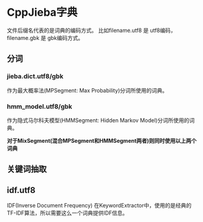 # CppJieba字典

文件后缀名代表的是词典的编码方式。
比如filename.utf8 是 utf8编码，filename.gbk 是 gbk编码方式。


## 分词

### jieba.dict.utf8/gbk

作为最大概率法(MPSegment: Max Probability)分词所使用的词典。

### hmm_model.utf8/gbk

作为隐式马尔科夫模型(HMMSegment: Hidden Markov Model)分词所使用的词典。

__对于MixSegment(混合MPSegment和HMMSegment两者)则同时使用以上两个词典__


## 关键词抽取

## idf.utf8

IDF(Inverse Document Frequency)
在KeywordExtractor中，使用的是经典的TF-IDF算法，所以需要这么一个词典提供IDF信息。




